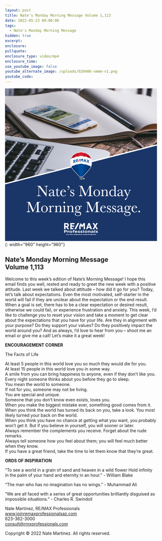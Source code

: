 ```yaml
---
layout: post
title: Nate's Monday Morning Message Volume 1,113
date: 2022-05-23 00:00:00
tags:
  - Nate's Monday Morning Message
hidden: true
excerpt:
enclosure:
pullquote:
enclosure_type: video/mp4
enclosure_time:
use_youtube_image: false
youtube_alternate_image: /uploads/020406-nmmm-v1.png
youtube_code:
---
```

![](/uploads/020406-nmmm-v1-1.png){: width="960" height="960"}

## **Nate’s Monday Morning Message<br>Volume 1,113**

Welcome to this week’s edition of Nate’s Morning Message\! I hope this email finds you well, rested and ready to greet the new week with a positive attitude. Last week we talked about attitude – how did it go for you? Today, let’s talk about expectations. Even the most motivated, self-starter in the world will fail if they are unclear about the expectation or the end result. When a goal is set, there has to be a clear expectation or desired result, otherwise we could fail, or experience frustration and anxiety. This week, I’d like to challenge you to reset your vision and take a moment to get clear about the expectations that you have for your life. Are they in alignment with your purpose? Do they support your values? Do they positively impact the world around you? And as always, I’d love to hear from you – shoot me an email or give me a call\! Let’s make it a great week\!

**ENCOURAGEMENT CORNER**

The Facts of Life

At least 5 people in this world love you so much they would die for you.<br>At least 15 people in this world love you in some way.<br>A smile from you can bring happiness to anyone, even if they don’t like you.<br>Every night someone thinks about you before they go to sleep.<br>You mean the world to someone.<br>If not for you, someone may not be living.<br>You are special and unique.<br>Someone that you don’t know even exists, loves you.<br>When you make the biggest mistake ever, something good comes from it.<br>When you think the world has turned its back on you, take a look. You most likely turned your back on the world.<br>When you think you have no chance at getting what you want, you probably won’t get it. But if you believe in yourself, you will sooner or later.<br>Always remember the complements you receive. Forget about the rude remarks.<br>Always tell someone how you feel about them; you will feel much better when they know.<br>If you have a great friend, take the time to let them know that they’re great.

**ORDS OF INSPIRATION**

“To see a world in a grain of sand and heaven in a wild flower Hold infinity in the palm of your hand and eternity in an hour.” - William Blake

“The man who has no imagination has no wings.” - Muhammad Ali

“We are all faced with a series of great opportunities brilliantly disguised as impossible situations.” - Charles R. Swindoll

Nate Martinez, RE/MAX Professionals<br>www.joinremaxprofessionalsaz.com<br>623-362-3000<br>consult@rmxprofessionals.com

Copyright &copy; 2022 Nate Martinez. All rights reserved.
